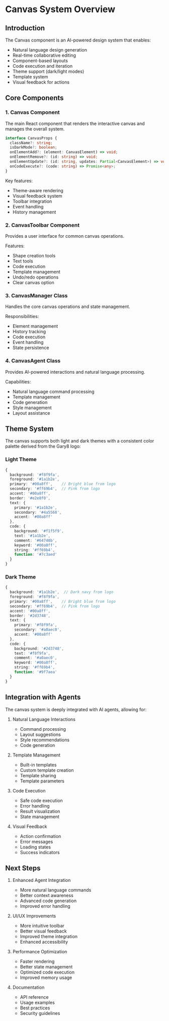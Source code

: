 # Canvas System Overview

## Introduction

The Canvas component is an AI-powered design system that enables:
- Natural language design generation
- Real-time collaborative editing
- Component-based layouts
- Code execution and iteration
- Theme support (dark/light modes)
- Template system
- Visual feedback for actions

## Core Components

### 1. Canvas Component
The main React component that renders the interactive canvas and manages the overall system.

```typescript
interface CanvasProps {
  className?: string;
  isDarkMode?: boolean;
  onElementAdd?: (element: CanvasElement) => void;
  onElementRemove?: (id: string) => void;
  onElementUpdate?: (id: string, updates: Partial<CanvasElement>) => void;
  onCodeExecute?: (code: string) => Promise<any>;
}
```

Key features:
- Theme-aware rendering
- Visual feedback system
- Toolbar integration
- Event handling
- History management

### 2. CanvasToolbar Component
Provides a user interface for common canvas operations.

Features:
- Shape creation tools
- Text tools
- Code execution
- Template management
- Undo/redo operations
- Clear canvas option

### 3. CanvasManager Class
Handles the core canvas operations and state management.

Responsibilities:
- Element management
- History tracking
- Code execution
- Event handling
- State persistence

### 4. CanvasAgent Class
Provides AI-powered interactions and natural language processing.

Capabilities:
- Natural language command processing
- Template management
- Code generation
- Style management
- Layout assistance

## Theme System

The canvas supports both light and dark themes with a consistent color palette derived from the Gary8 logo:

### Light Theme
```typescript
{
  background: '#f8f9fa',
  foreground: '#1a1b2e',
  primary: '#00a8ff',    // Bright blue from logo
  secondary: '#ff69b4',  // Pink from logo
  accent: '#00a8ff',
  border: '#e2e8f0',
  text: {
    primary: '#1a1b2e',
    secondary: '#4a5568',
    accent: '#00a8ff'
  },
  code: {
    background: '#f1f5f9',
    text: '#1a1b2e',
    comment: '#64748b',
    keyword: '#00a8ff',
    string: '#ff69b4',
    function: '#7c3aed'
  }
}
```

### Dark Theme
```typescript
{
  background: '#1a1b2e',  // Dark navy from logo
  foreground: '#f8f9fa',
  primary: '#00a8ff',    // Bright blue from logo
  secondary: '#ff69b4',  // Pink from logo
  accent: '#00a8ff',
  border: '#2d3748',
  text: {
    primary: '#f8f9fa',
    secondary: '#a0aec0',
    accent: '#00a8ff'
  },
  code: {
    background: '#2d3748',
    text: '#f8f9fa',
    comment: '#a0aec0',
    keyword: '#00a8ff',
    string: '#ff69b4',
    function: '#9f7aea'
  }
}
```

## Integration with Agents

The canvas system is deeply integrated with AI agents, allowing for:

1. Natural Language Interactions
   - Command processing
   - Layout suggestions
   - Style recommendations
   - Code generation

2. Template Management
   - Built-in templates
   - Custom template creation
   - Template sharing
   - Template parameters

3. Code Execution
   - Safe code execution
   - Error handling
   - Result visualization
   - State management

4. Visual Feedback
   - Action confirmation
   - Error messages
   - Loading states
   - Success indicators

## Next Steps

1. Enhanced Agent Integration
   - More natural language commands
   - Better context awareness
   - Advanced code generation
   - Improved error handling

2. UI/UX Improvements
   - More intuitive toolbar
   - Better visual feedback
   - Improved theme integration
   - Enhanced accessibility

3. Performance Optimization
   - Faster rendering
   - Better state management
   - Optimized code execution
   - Improved memory usage

4. Documentation
   - API reference
   - Usage examples
   - Best practices
   - Security guidelines
